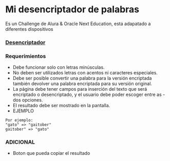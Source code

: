 # Mi desencriptador de palabras
Es un Challenge de Alura & Oracle Next Education, esta adapatado a diferentes dispositivos

### [Desencriptador](https://geovani2000.github.io/Encriptador-G6/)

### Requerimientos
- Debe funcionar solo con letras minúsculas.
- No deben ser utilizados letras con acentos ni caracteres especiales.
- Debe ser posible convertir una palabra para la versión encriptada también devolver una palabra encriptada para su versión original.
- La página debe tener campos para inserción del texto que será encriptado o desencriptado, y el usuario debe poder escoger entre as - dos opciones.
- El resultado debe ser mostrado en la pantalla.
- EJEMPLO

```
Por ejemplo:
"gato" => "gaitober"
gaitober" => "gato"
```

### ADICIONAL
- Boton que pueda copiar el resultado